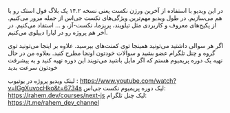 در این ویدیو با استفاده از آخرین ورژن نکست یعنی نسخه ۱۴.۲ یک بلاگ فول استک رو با هم می‌سازیم. در طول ویدیو مهم‌ترین ویژگی‌های نکست جی‌اس از جمله مرور می‌کنیم. از پکیج‌های معروف و کاربردی مثل تیلویند، پریزما، نکست-آز، و ... استفاد می‌کنیم. در آخر هم پروژه رو در لیارا دیپلوی می‌کنیم.

اگر هر سوالی داشتید می‌تونید همینجا توی کمنت‌های بپرسید. علاوه بر اینجا می‌تونید توی گروه و چنل تلگرام عضو بشید و سوالات خودتون اونجا مطرح کنید. بعلاوه من در حال تهیه یک دوره پریمیوم هستم که اگر مایل باشید می‌تویند این دوره تهیه کنید و به پیشرفت خودتون سرعت بدید

لینک ویدیو پروژه در یوتیوب : https://www.youtube.com/watch?v=IGgXuvocHko&t=6734s
لیک دوره پریمیوم نکست جی‌اس: https://rahem.dev/courses/next-js
لیک چنل تلگرام: https://t.me/rahem_dev_channel
